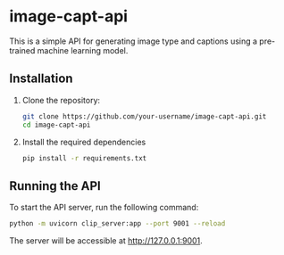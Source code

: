 # image-capt-api

This is a simple API for generating image type and captions using a pre-trained machine learning model.

## Installation

1. Clone the repository:
   ```bash
   git clone https://github.com/your-username/image-capt-api.git
   cd image-capt-api
   ```
2. Install the required dependencies
   ```bash
   pip install -r requirements.txt
   ```

## Running the API
To start the API server, run the following command:
```bash
python -m uvicorn clip_server:app --port 9001 --reload
```

The server will be accessible at http://127.0.0.1:9001.